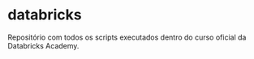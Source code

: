 # databricks
Repositório com todos os scripts executados dentro do curso oficial da Databricks Academy. 
